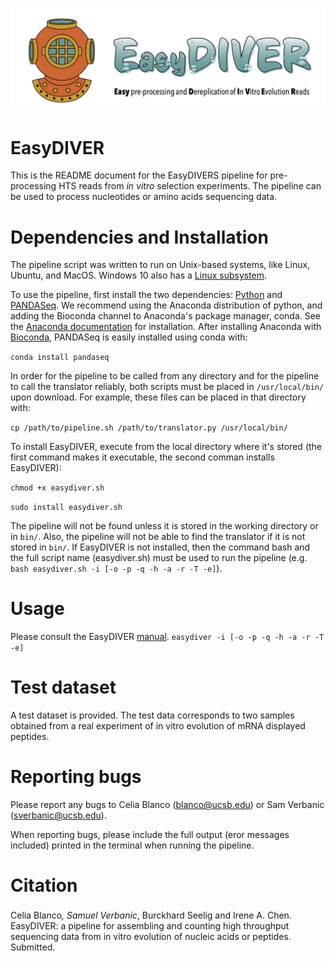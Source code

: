![EasyDIVER Logo](logo.png)


# EasyDIVER
This is the README document for the EasyDIVERS pipeline for pre-processing HTS reads from _in vitro_ selection experiments. The pipeline can be used to process nucleotides or amino acids sequencing data.

# Dependencies and Installation
The pipeline script was written to run on Unix-based systems, like Linux, Ubuntu, and MacOS. Windows 10 also has a [Linux subsystem](https://docs.microsoft.com/en-us/windows/wsl/faq).

To use the pipeline, first install the two dependencies: [Python](https://www.python.org/downloads/) and [PANDASeq](https://github.com/neufeld/pandaseq/wiki/Installation). We recommend using the Anaconda distribution of python, and adding the Bioconda channel to Anaconda's package manager, conda. See the [Anaconda documentation](https://docs.anaconda.com/anaconda/install/) for installation. After installing Anaconda with [Bioconda](https://bioconda.github.io/), PANDASeq is easily installed using conda with:

`conda install pandaseq`

In order for the pipeline to be called from any directory and for the pipeline to call the translator reliably, both scripts must be placed in `/usr/local/bin/` upon download. For example, these files can be placed in that directory with:

`cp /path/to/pipeline.sh /path/to/translator.py /usr/local/bin/` 

To install EasyDIVER, execute from the local directory where it's stored (the first command makes it executable, the second comman installs EasyDIVER):

`chmod +x easydiver.sh`

`sudo install easydiver.sh`

The pipeline will not be found unless it is stored in the working directory or in `bin/`. Also, the pipeline will not be able to find the translator if it is not stored in `bin/`. If EasyDIVER is not installed, then the command bash and the full script name (easydiver.sh) must be used to run the pipeline (e.g. `bash easydiver.sh -i [-o -p -q -h -a -r -T -e]`). 

# Usage

Please consult the EasyDIVER [manual](https://github.com/ichen-lab-ucsb/EasyDIVER/blob/master/MANUAL.pdf). 
`easydiver -i [-o -p -q -h -a -r -T -e]`

# Test dataset

A test dataset is provided. The test data corresponds to two samples obtained from a real experiment of in vitro evolution of mRNA displayed peptides. 
     
# Reporting bugs

Please report any bugs to Celia Blanco (blanco@ucsb.edu) or Sam Verbanic (sverbanic@ucsb.edu). 

When reporting bugs, please include the full output (eror messages included) printed in the terminal when running the pipeline. 

# Citation

Celia Blanco<sup>*</sup>, Samuel Verbanic<sup>*</sup>, Burckhard Seelig and Irene A. Chen. EasyDIVER: a pipeline for assembling and counting high throughput sequencing data from in vitro evolution of nucleic acids or peptides. Submitted.


